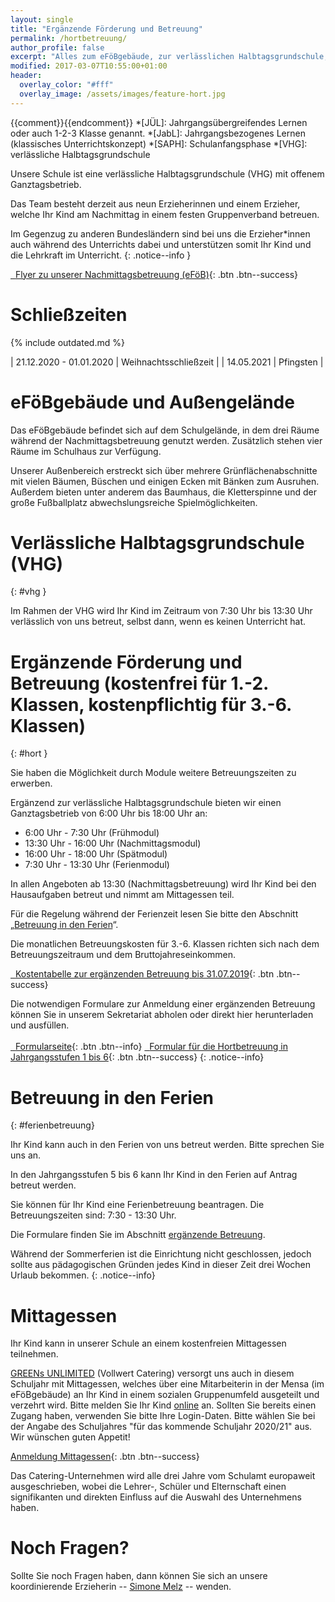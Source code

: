 ```yaml
---
layout: single
title: "Ergänzende Förderung und Betreuung"
permalink: /hortbetreuung/
author_profile: false
excerpt: "Alles zum eFöBgebäude, zur verlässlichen Halbtagsgrundschule, sowie zum Mittagessen"
modified: 2017-03-07T10:55:00+01:00
header:
  overlay_color: "#fff"
  overlay_image: /assets/images/feature-hort.jpg
---
```


{{comment}}<!-- Abkürzungen von Begriffen -->{{endcomment}}
*[JÜL]:     Jahrgangsübergreifendes Lernen oder auch 1-2-3 Klasse genannt.
*[JabL]:    Jahrgangsbezogenes Lernen (klassisches Unterrichtskonzept)
*[SAPH]:    Schulanfangsphase
*[VHG]:     verlässliche Halbtagsgrundschule


Unsere Schule ist eine verlässliche Halbtagsgrundschule (VHG) mit offenem
Ganztagsbetrieb.

Das Team besteht derzeit aus neun Erzieherinnen und einem Erzieher, welche Ihr
Kind am Nachmittag in einem festen Gruppenverband betreuen.

Im Gegenzug zu anderen Bundesländern sind bei uns die Erzieher*innen auch
während des Unterrichts dabei und unterstützen somit Ihr Kind und die Lehrkraft
im Unterricht.
{: .notice--info }

[<i class="fa fa-download">&nbsp;&nbsp;</i>Flyer zu unserer Nachmittagsbetreuung (eFöB)](/assets/files/Schulflyer2705.pdf){: .btn .btn--success}

# Schließzeiten

{% include outdated.md %}

<!--
| 22.12.2017 - 02.01.2018 | Weihnachtsschließzeit |
| 05.02.2018 - 09.02.2018 | Winterferien |
| 05.03.2018 | Schließtag (Studientag der Schule) |
| 26.03.2018 - 06.03.2018 | Osterferien |
| 30.04.2018 | Schließtag |
| 11.05.2018 | Schließtag |
| 22.05.2018 | Pfingstferien |
| 05.07.2018 - 16.08.2018 | Sommerferien verminderter Betrieb (3 Wochen Urlaub für ihr Kind) |
| 17.08.2018 | Schließtag |
-->

| 21.12.2020 - 01.01.2020 | Weihnachtsschließzeit |
| 14.05.2021 | Pfingsten |


# eFöBgebäude und Außengelände

Das eFöBgebäude befindet sich auf dem Schulgelände, in dem drei Räume während
der Nachmittagsbetreuung genutzt werden. Zusätzlich stehen vier Räume im
Schulhaus zur Verfügung.

Unserer Außenbereich erstreckt sich über mehrere Grünflächenabschnitte mit
vielen Bäumen, Büschen und einigen Ecken mit Bänken zum Ausruhen. Außerdem
bieten unter anderem das Baumhaus, die Kletterspinne und der große Fußballplatz
abwechslungsreiche Spielmöglichkeiten.

# Verlässliche Halbtagsgrundschule (VHG)
{: #vhg }

Im Rahmen der VHG wird Ihr Kind im Zeitraum von 7:30 Uhr bis 13:30 Uhr
verlässlich von uns betreut, selbst dann, wenn es keinen Unterricht hat.

# Ergänzende Förderung und Betreuung (kostenfrei für 1.-2. Klassen, kostenpflichtig für 3.-6. Klassen)
{: #hort }

Sie haben die Möglichkeit durch Module weitere Betreuungszeiten zu erwerben.

Ergänzend zur verlässliche Halbtagsgrundschule bieten wir einen Ganztagsbetrieb
von 6:00 Uhr bis 18:00 Uhr an:

* 6:00 Uhr - 7:30 Uhr (Frühmodul)
* 13:30 Uhr - 16:00 Uhr (Nachmittagsmodul)
* 16:00 Uhr - 18:00 Uhr (Spätmodul)
* 7:30 Uhr - 13:30 Uhr (Ferienmodul)

In allen Angeboten ab 13:30 (Nachmittagsbetreuung) wird Ihr Kind bei den
Hausaufgaben betreut und nimmt am Mittagessen teil.

Für die Regelung während der Ferienzeit lesen Sie bitte den Abschnitt
„[Betreuung in den Ferien](/hortbetreuung/#ferienbetreuung)“.

Die monatlichen Betreuungskosten für 3.-6. Klassen richten sich nach dem Betreuungszeitraum und dem Bruttojahreseinkommen.

<!-- {% include outdated.md %} -->
<!-- Gesetzestext zur Kostenbeiteiligung: http://gesetze.berlin.de/jportal/?quelle=jlink&query=TagEinrKostBetG+BE+Anlage+2&psml=bsbeprod.psml&max=true -->

<!--
[<i class="fa fa-external-link">&nbsp;&nbsp;</i>Übersichtsseite zum Kostenbeitrag](https://www.berlin.de/sen/jugend/familie-und-kinder/kindertagesbetreuung/kostenbeteiligung/){: .btn .btn--info}
-->

[<i class="fa fa-download">&nbsp;&nbsp;</i>Kostentabelle zur ergänzenden Betreuung bis 31.07.2019](https://www.berlin.de/ba-friedrichshain-kreuzberg/politik-und-verwaltung/aemter/jugendamt/fachdienste/leistungsbereich/mdb-01.08.2012_tkbg_anlagen_2_und_2a.pdf){: .btn .btn--success}

Die notwendigen Formulare zur Anmeldung einer ergänzenden Betreuung können Sie
in unserem Sekretariat abholen oder direkt hier herunterladen und ausfüllen.<br/><br/>
[<i class="fa fa-external-link">&nbsp;&nbsp;</i>Formularseite](https://www.berlin.de/sen/bjf/service/formulare/#hort){: .btn .btn--info}
[<i class="fa fa-download">&nbsp;&nbsp;</i>Formular für die Hortbetreuung in Jahrgangsstufen 1 bis 6](https://www.berlin.de/sen/bjf/service/formulare/antrag_efob__ab_2019-20_20180914.pdf){: .btn .btn--success}
{: .notice--info}

# Betreuung in den Ferien
{: #ferienbetreuung}

Ihr Kind kann auch in den Ferien von uns betreut werden. Bitte sprechen Sie uns an.

In den Jahrgangsstufen 5 bis 6 kann Ihr Kind in den Ferien auf Antrag betreut
werden.

Sie können für Ihr Kind eine Ferienbetreuung beantragen. Die Betreuungszeiten sind: 7:30 - 13:30 Uhr.

Die Formulare finden Sie im Abschnitt [ergänzende
Betreuung](/hortbetreuung/#hort).

Während der Sommerferien ist die Einrichtung nicht geschlossen, jedoch sollte
aus pädagogischen Gründen jedes Kind in dieser Zeit drei Wochen Urlaub bekommen.
{: .notice--info}

# Mittagessen

Ihr Kind kann in unserer Schule an einem kostenfreien Mittagessen teilnehmen.

[GREENs UNLIMITED](http://www.greens-unlimited.de/)
(Vollwert Catering) versorgt uns auch in diesem Schuljahr mit Mittagessen, welches über eine
Mitarbeiterin in der Mensa (im eFöBgebäude) an Ihr Kind in einem sozialen
Gruppenumfeld ausgeteilt und verzehrt wird.
Bitte melden Sie Ihr Kind [online](http://www.schulessen.berlin/) an.
Sollten Sie bereits einen Zugang haben, verwenden Sie bitte Ihre Login-Daten. Bitte wählen Sie bei der Angabe des Schuljahres "für das kommende Schuljahr 2020/21" aus.
Wir wünschen guten Appetit!

[Anmeldung Mittagessen](http://www.schulessen.berlin/){: .btn .btn--success}

Das Catering-Unternehmen wird alle drei Jahre vom Schulamt europaweit
ausgeschrieben, wobei die Lehrer-, Schüler und Elternschaft einen signifikanten
und direkten Einfluss auf die Auswahl des Unternehmens haben.

# Noch Fragen?

Sollte Sie noch Fragen haben, dann können Sie sich an unsere
koordinierende Erzieherin -- [Simone
Melz](/kontakt/#koordinierende_erzieherin) -- wenden.
